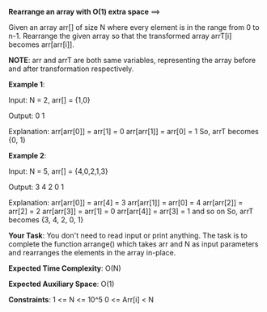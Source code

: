 **Rearrange an array with O(1) extra space** ==>

Given an array arr[] of size N where every element is in the range from 0 to n-1. Rearrange the given array so that the transformed array arrT[i] becomes arr[arr[i]].

**NOTE**: arr and arrT are both same variables, representing the array before and after transformation respectively.

**Example 1**:

Input: N = 2, arr[] = {1,0}

Output: 0 1

Explanation: 
arr[arr[0]] = arr[1] = 0
arr[arr[1]] = arr[0] = 1
So, arrT becomes {0, 1}

**Example 2**:

Input: N = 5, arr[] = {4,0,2,1,3}

Output: 3 4 2 0 1

Explanation: 
arr[arr[0]] = arr[4] = 3
arr[arr[1]] = arr[0] = 4
arr[arr[2]] = arr[2] = 2
arr[arr[3]] = arr[1] = 0
arr[arr[4]] = arr[3] = 1
and so on
So, arrT becomes {3, 4, 2, 0, 1}

**Your Task**:
You don't need to read input or print anything. The task is to complete the function arrange() which takes arr and N as input parameters and rearranges the elements in the array in-place. 

**Expected Time Complexity**: O(N)

**Expected Auxiliary Space**: O(1)

**Constraints**:
1 <= N <= 10^5
0 <= Arr[i] < N